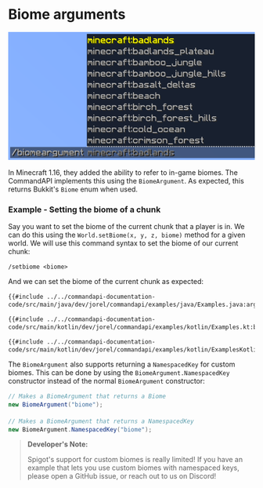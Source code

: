 # Biome arguments

![A biome argument suggesting a list of Minecraft biomes](./images/arguments/biome.png)

In Minecraft 1.16, they added the ability to refer to in-game biomes. The CommandAPI implements this using the `BiomeArgument`. As expected, this returns Bukkit's `Biome` enum when used.

<div class="example">

### Example - Setting the biome of a chunk

Say you want to set the biome of the current chunk that a player is in. We can do this using the `World.setBiome(x, y, z, biome)` method for a given world. We will use this command syntax to set the biome of our current chunk:

```mccmd
/setbiome <biome>
```

And we can set the biome of the current chunk as expected:

<div class="multi-pre">

```java,Java
{{#include ../../commandapi-documentation-code/src/main/java/dev/jorel/commandapi/examples/java/Examples.java:argumentBiome1}}
```

```kotlin,Kotlin
{{#include ../../commandapi-documentation-code/src/main/kotlin/dev/jorel/commandapi/examples/kotlin/Examples.kt:biomearguments}}
```

```kotlin,Kotlin_DSL
{{#include ../../commandapi-documentation-code/src/main/kotlin/dev/jorel/commandapi/examples/kotlin/ExamplesKotlinDSL.kt:biomearguments}}
```

</div>

</div>

The `BiomeArgument` also supports returning a `NamespacedKey` for custom biomes. This can be done by using the `BiomeArgument.NamespacedKey` constructor instead of the normal `BiomeArgument` constructor:

```java
// Makes a BiomeArgument that returns a Biome
new BiomeArgument("biome");

// Makes a BiomeArgument that returns a NamespacedKey
new BiomeArgument.NamespacedKey("biome");
```

> **Developer's Note:**
>
> Spigot's support for custom biomes is really limited! If you have an example that lets you use custom biomes with namespaced keys, please open a GitHub issue, or reach out to us on Discord!
